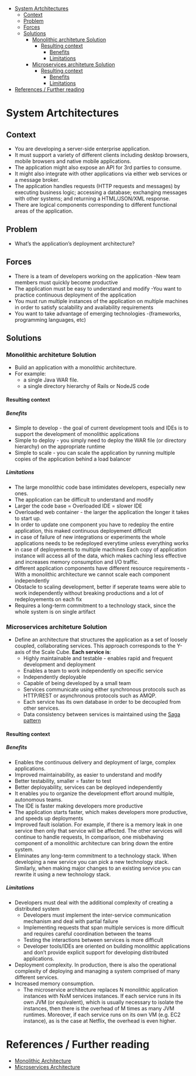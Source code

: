- [System Artchitectures](#system-artchitectures)
  - [Context](#context)
  - [Problem](#problem)
  - [Forces](#forces)
  - [Solutions](#solutions)
    - [Monolithic architeture Solution](#monolithic-architeture-solution)
      - [Resulting context](#resulting-context)
        - [Benefits](#benefits)
        - [Limitations](#limitations)
    - [Microservices architeture Solution](#microservices-architeture-solution)
      - [Resulting context](#resulting-context-1)
        - [Benefits](#benefits-1)
        - [Limitations](#limitations-1)
- [References / Further reading](#references--further-reading)

# System Artchitectures

## Context
- You are developing a server-side enterprise application.
- It must support a variety of different clients including desktop browsers, mobile browsers and native mobile applications.
- The application might also expose an API for 3rd parties to consume. 
- It might also integrate with other applications via either web services or a message broker.
- The application handles requests (HTTP requests and messages) by executing business logic; accessing a database; exchanging messages with other systems; and returning a HTML/JSON/XML response.
- There are logical components corresponding to different functional areas of the application.

## Problem
- What’s the application’s deployment architecture?

## Forces
- There is a team of developers working on the application
-New team members must quickly become productive
- The application must be easy to understand and modify
-You want to practice continuous deployment of the application
- You must run multiple instances of the application on multiple machines in order to satisfy scalability and availability requirements
- You want to take advantage of emerging technologies -(frameworks, programming languages, etc)

## Solutions

### Monolithic architeture Solution
- Build an application with a monolithic architecture.
- For example:
  - a single Java WAR file.
  - a single directory hierarchy of Rails or NodeJS code

#### Resulting context

##### Benefits
- Simple to develop - the goal of current development tools and IDEs is to support the development of monolithic applications
- Simple to deploy - you simply need to deploy the WAR file (or directory hierarchy) on the appropriate runtime
- Simple to scale - you can scale the application by running multiple copies of the application behind a load balancer

##### Limitations
- The large monolithic code base intimidates developers, especially new ones.
- The application can be difficult to understand and modify
- Larger the code base = Overloaded IDE = slower IDE
- Overloaded web container - the larger the application the longer it takes to start up.
- In order to update one component you have to redeploy the entire application, this maked continuous deployement difficult
- in case of failure of new integrations or experiments the whole applications needs to be redeployed everytime unless everything works
- in case of deployements to multiple machines Each copy of application instance will access all of the data, which makes caching less effective and increases memory consumption and I/O traffic.
- different application components have different resource requirements - With a monolithic architecture we cannot scale each component independently
- Obstacle to scaling development, better if seperate teams were able to work independently without breaking productions and a lot of redeployements on each fix
- Requires a long-term commitment to a technology stack, since the whole system is on single artifact

### Microservices architeture Solution
- Define an architecture that structures the application as a set of loosely coupled, collaborating services. This approach corresponds to the Y-axis of the Scale Cube. **Each service is**:
  - Highly maintainable and testable - enables rapid and frequent development and deployment
  - Enables a team to work independently on specific service
  - Independently deployable
  - Capable of being developed by a small team
  - Services communicate using either synchronous protocols such as HTTP/REST or asynchronous protocols such as AMQP.
  - Each service has its own database in order to be decoupled from other services.
  - Data consistency between services is maintained using the [Saga pattern](https://microservices.io/patterns/data/saga.html)

#### Resulting context

##### Benefits
- Enables the continuous delivery and deployment of large, complex applications.
- Improved maintainability, as easier to understand and modify
- Better testability, smaller = faster to test
- Better deployability, services can be deployed independently
- It enables you to organize the development effort around multiple, autonomous teams.
- The IDE is faster making developers more productive
- The application starts faster, which makes developers more productive, and speeds up deployments
- Improved fault isolation. For example, if there is a memory leak in one service then only that service will be affected. The other services will continue to handle requests, In comparison, one misbehaving component of a monolithic architecture can bring down the entire system.
- Eliminates any long-term commitment to a technology stack. When developing a new service you can pick a new technology stack. Similarly, when making major changes to an existing service you can rewrite it using a new technology stack.

##### Limitations

- Developers must deal with the additional complexity of creating a distributed system
  - Developers must implement the inter-service communication mechanism and deal with partial failure
  - Implementing requests that span multiple services is more difficult and requires careful coordination between the teams
  - Testing the interactions between services is more difficult
  - Developer tools/IDEs are oriented on building monolithic applications and don’t provide explicit support for developing distributed applications.
- Deployment complexity. In production, there is also the operational complexity of deploying and managing a system comprised of many different services.
- Increased memory consumption.
  - The microservice architecture replaces N monolithic application instances with NxM services instances. If each service runs in its own JVM (or equivalent), which is usually necessary to isolate the instances, then there is the overhead of M times as many JVM runtimes. Moreover, if each service runs on its own VM (e.g. EC2 instance), as is the case at Netflix, the overhead is even higher.


# References / Further reading
- [Monolithic Architecture](https://microservices.io/patterns/monolithic.html)
- [Microservices Architecture](https://microservices.io/patterns/microservices.html)